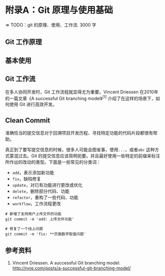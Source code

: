 # 附录A：Git 原理与使用基础

=> TODO：git 的原理、使用、工作流. 3000 字

## Git 工作原理

## 基本使用

## Git 工作流

在多人协同开发时，Git 工作流程就显得尤为重要。Vincent Driessen 在2010年的一篇文章《A successful Git branching model》<sup>[1]</sup> 介绍了在这样的场景下，如何使用 Git 进行高效开发。

## Clean Commit

准确恰当的提交信息对于回溯项目开发历程、寻找特定功能的代码片段都很有帮助。

真正到了要写提交信息的时候，很多人可能会图省事，使用`...`，或者`abc` 这种方式蒙混过去。Git 的提交信息应该简明扼要。并且最好使用一些特定的前缀来标注所作出的改动的类型。下面是一些常见的分类词：

+ `add`，表示添加新功能
+ `fix`，缺陷修复
+ `update`，对已有功能进行更改或优化
+ `delete`，删除部分代码、功能
+ `refactor`，重构了一些代码、功能
+ `workflow`，工作流程更改

```
# 新增了支持用户上传文件的功能
git commit -m 'add: 上传文件功能'

# 修复了一个线上问题
git commit -m 'fix: **页面数字取值问题'
```

## 参考资料

1. Vincent Driessen. A successful Git branching model. http://nvie.com/posts/a-successful-git-branching-model/